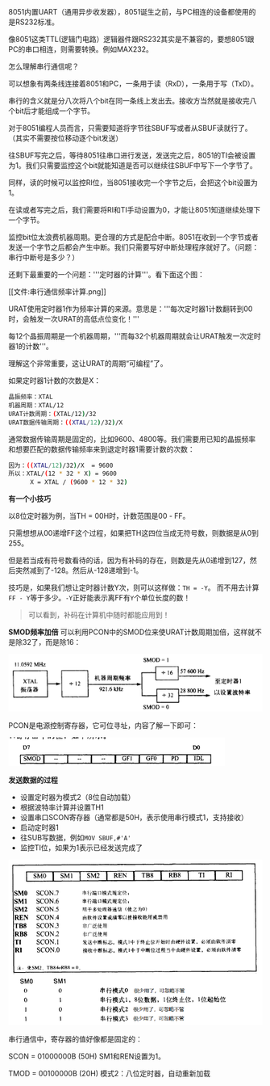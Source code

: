 8051内置UART（通用异步收发器），8051诞生之前，与PC相连的设备都使用的是RS232标准。

像8051这类TTL(逻辑门电路）逻辑器件跟RS232其实是不兼容的，要想8051跟PC的串口相连，则需要转换。例如MAX232。

怎么理解串行通信呢？

可以想象有两条线连接着8051和PC，一条用于读（RxD），一条用于写（TxD）。

串行的含义就是分八次将八个bit在同一条线上发出去。接收方当然就是接收完八个bit后才能组成一个字节。

对于8051编程人员而言，只需要知道将字节往SBUF写或者从SBUF读就行了。（其实不需要按位移动逐个bit发送）

往SBUF写完之后，等待8051往串口进行发送，发送完之后，8051的TI会被设置为1。我们只需要监控这个bit就能知道是否可以继续往SBUF中写下一个字节了。

同样，读的时候可以监控RI位，当8051接收完一个字节之后，会把这个bit设置为1。

在读或者写完之后，我们需要将RI和TI手动设置为0，才能让8051知道继续处理下一个字节。

监控bit位太浪费机器周期。更合理的方式是配合中断。8051在收到一个字节或者发送一个字节之后都会产生中断。我们只需要写好中断处理程序就好了。（问题：串行中断号是多少？）

还剩下最重要的一个问题：'''定时器的计算'''。看下面这个图：

[[文件:串行通信频率计算.png]]

URAT使用定时器1作为频率计算的来源。意思是：'''每次定时器1计数翻转到00时，会触发一次URAT的高低点位变化！'''

每12个晶振周期是一个机器周期，'''而每32个机器周期就会让URAT触发一次定时器1的计数'''。

理解这个非常重要，这让URAT的周期“可编程”了。

如果定时器1计数的次数是X：

```bash
晶振频率：XTAL
机器周期：XTAL/12
URAT计数周期：(XTAL/12)/32
URAT数据传输周期：((XTAL/12)/32)/X
```

通常数据传输周期是固定的，比如9600、4800等。我们需要用已知的晶振频率和想要匹配的数据传输频率来到退定时器1需要计数的次数：

```bash
因为：((XTAL/12)/32)/X  = 9600
所以：XTAL/(12 * 32 * X) = 9600
      X = XTAL / (9600 * 12 * 32)
```

**有一个小技巧** 

以8位定时器为例，当TH = 00H时，计数范围是00 - FF。

只需想想从00递增FF这个过程，如果把TH这四位当成无符号数，则数据是从0到255。

但是若当成有符号数看待的话，因为有补码的存在，则数是先从0递增到127，然后突然减到了-128。然后从-128递增到-1。

技巧是，如果我们想让定时器计数Y次，则可以这样做：`TH = -Y`。 而不用去计算`FF - Y`等于多少。`-Y`正好能表示离FF有`Y`个单位长度的数！


> 可以看到，补码在计算机中随时都能应用到！

**SMOD频率加倍**
可以利用PCON中的SMOD位来使URAT计数周期加倍，这样就不是除32了，而是除16：

![串行通信频率计算-考虑SMOD](images/串行通信频率计算-考虑SMOD.png)

PCON是电源控制寄存器，它可位寻址，内容了解一下即可：

![PCON寄存器](images/PCON寄存器.png)

**发送数据的过程**
* 设置定时器为模式2（8位自动加载）
* 根据波特率计算并设置TH1
* 设置串口SCON寄存器（通常都是50H，表示使用串行模式1，支持接收）
* 启动定时器1
* 往SUB写数据，例如<code>MOV SBUF,#'A'</code>
* 监控TI位，如果为1表示已经发送完成了

![SCON](images/SCON.png)

串行通信中，寄存器的值好像都是固定的：

SCON = 01000000B (50H)  SM1和REN设置为1。

TMOD = 00100000B (20H)   模式2：八位定时器，自动重新加载
